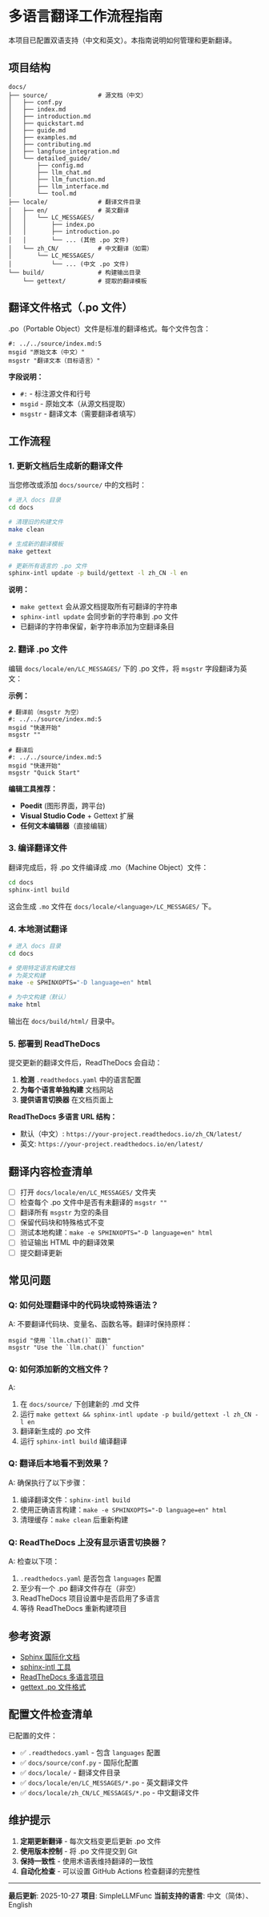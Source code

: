 # 多语言翻译工作流程指南

本项目已配置双语支持（中文和英文）。本指南说明如何管理和更新翻译。

## 项目结构

```
docs/
├── source/              # 源文档（中文）
│   ├── conf.py
│   ├── index.md
│   ├── introduction.md
│   ├── quickstart.md
│   ├── guide.md
│   ├── examples.md
│   ├── contributing.md
│   ├── langfuse_integration.md
│   └── detailed_guide/
│       ├── config.md
│       ├── llm_chat.md
│       ├── llm_function.md
│       ├── llm_interface.md
│       └── tool.md
├── locale/              # 翻译文件目录
│   ├── en/              # 英文翻译
│   │   └── LC_MESSAGES/
│   │       ├── index.po
│   │       ├── introduction.po
│   │       └── ... (其他 .po 文件)
│   └── zh_CN/           # 中文翻译（如需）
│       └── LC_MESSAGES/
│           └── ... (中文 .po 文件)
└── build/               # 构建输出目录
    └── gettext/         # 提取的翻译模板
```

## 翻译文件格式（.po 文件）

.po（Portable Object）文件是标准的翻译格式。每个文件包含：

```po
#: ../../source/index.md:5
msgid "原始文本（中文）"
msgstr "翻译文本（目标语言）"
```

**字段说明：**
- `#:` - 标注源文件和行号
- `msgid` - 原始文本（从源文档提取）
- `msgstr` - 翻译文本（需要翻译者填写）

## 工作流程

### 1. 更新文档后生成新的翻译文件

当您修改或添加 `docs/source/` 中的文档时：

```bash
# 进入 docs 目录
cd docs

# 清理旧的构建文件
make clean

# 生成新的翻译模板
make gettext

# 更新所有语言的 .po 文件
sphinx-intl update -p build/gettext -l zh_CN -l en
```

**说明：**
- `make gettext` 会从源文档提取所有可翻译的字符串
- `sphinx-intl update` 会同步新的字符串到 .po 文件
- 已翻译的字符串保留，新字符串添加为空翻译条目

### 2. 翻译 .po 文件

编辑 `docs/locale/en/LC_MESSAGES/` 下的 .po 文件，将 `msgstr` 字段翻译为英文：

**示例：**

```po
# 翻译前（msgstr 为空）
#: ../../source/index.md:5
msgid "快速开始"
msgstr ""

# 翻译后
#: ../../source/index.md:5
msgid "快速开始"
msgstr "Quick Start"
```

**编辑工具推荐：**
- **Poedit** (图形界面，跨平台)
- **Visual Studio Code** + Gettext 扩展
- **任何文本编辑器**（直接编辑）

### 3. 编译翻译文件

翻译完成后，将 .po 文件编译成 .mo（Machine Object）文件：

```bash
cd docs
sphinx-intl build
```

这会生成 `.mo` 文件在 `docs/locale/<language>/LC_MESSAGES/` 下。

### 4. 本地测试翻译

```bash
# 进入 docs 目录
cd docs

# 使用特定语言构建文档
# 为英文构建
make -e SPHINXOPTS="-D language=en" html

# 为中文构建（默认）
make html
```

输出在 `docs/build/html/` 目录中。

### 5. 部署到 ReadTheDocs

提交更新的翻译文件后，ReadTheDocs 会自动：

1. **检测** `.readthedocs.yaml` 中的语言配置
2. **为每个语言单独构建** 文档网站
3. **提供语言切换器** 在文档页面上

**ReadTheDocs 多语言 URL 结构：**
- 默认（中文）: `https://your-project.readthedocs.io/zh_CN/latest/`
- 英文: `https://your-project.readthedocs.io/en/latest/`

## 翻译内容检查清单

- [ ] 打开 `docs/locale/en/LC_MESSAGES/` 文件夹
- [ ] 检查每个 .po 文件中是否有未翻译的 `msgstr ""`
- [ ] 翻译所有 `msgstr` 为空的条目
- [ ] 保留代码块和特殊格式不变
- [ ] 测试本地构建：`make -e SPHINXOPTS="-D language=en" html`
- [ ] 验证输出 HTML 中的翻译效果
- [ ] 提交翻译更新

## 常见问题

### Q: 如何处理翻译中的代码块或特殊语法？

A: 不要翻译代码块、变量名、函数名等。翻译时保持原样：

```po
msgid "使用 `llm.chat()` 函数"
msgstr "Use the `llm.chat()` function"
```

### Q: 如何添加新的文档文件？

A:
1. 在 `docs/source/` 下创建新的 .md 文件
2. 运行 `make gettext && sphinx-intl update -p build/gettext -l zh_CN -l en`
3. 翻译新生成的 .po 文件
4. 运行 `sphinx-intl build` 编译翻译

### Q: 翻译后本地看不到效果？

A: 确保执行了以下步骤：
1. 编译翻译文件：`sphinx-intl build`
2. 使用正确语言构建：`make -e SPHINXOPTS="-D language=en" html`
3. 清理缓存：`make clean` 后重新构建

### Q: ReadTheDocs 上没有显示语言切换器？

A: 检查以下项：
1. `.readthedocs.yaml` 是否包含 `languages` 配置
2. 至少有一个 .po 翻译文件存在（非空）
3. ReadTheDocs 项目设置中是否启用了多语言
4. 等待 ReadTheDocs 重新构建项目

## 参考资源

- [Sphinx 国际化文档](https://www.sphinx-doc.org/en/master/usage/advanced/intl.html)
- [sphinx-intl 工具](https://pypi.org/project/sphinx-intl/)
- [ReadTheDocs 多语言项目](https://docs.readthedocs.io/en/stable/guides/build-using-os-commands.html#internationalization)
- [gettext .po 文件格式](https://www.gnu.org/software/gettext/manual/gettext.html#PO-Files)

## 配置文件检查清单

已配置的文件：

- ✅ `.readthedocs.yaml` - 包含 `languages` 配置
- ✅ `docs/source/conf.py` - 国际化配置
- ✅ `docs/locale/` - 翻译文件目录
- ✅ `docs/locale/en/LC_MESSAGES/*.po` - 英文翻译文件
- ✅ `docs/locale/zh_CN/LC_MESSAGES/*.po` - 中文翻译文件

## 维护提示

1. **定期更新翻译** - 每次文档变更后更新 .po 文件
2. **使用版本控制** - 将 .po 文件提交到 Git
3. **保持一致性** - 使用术语表维持翻译的一致性
4. **自动化检查** - 可以设置 GitHub Actions 检查翻译的完整性

---

**最后更新**: 2025-10-27
**项目**: SimpleLLMFunc
**当前支持的语言**: 中文（简体）、English
